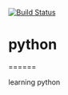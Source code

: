 


[![Build Status](http://ec2-52-25-196-188.us-west-2.compute.amazonaws.com/api/badge/github.com/ohal/python/status.svg?branch=master)](http://ec2-52-25-196-188.us-west-2.compute.amazonaws.com/github.com/ohal/python)



# python
======

learning python
